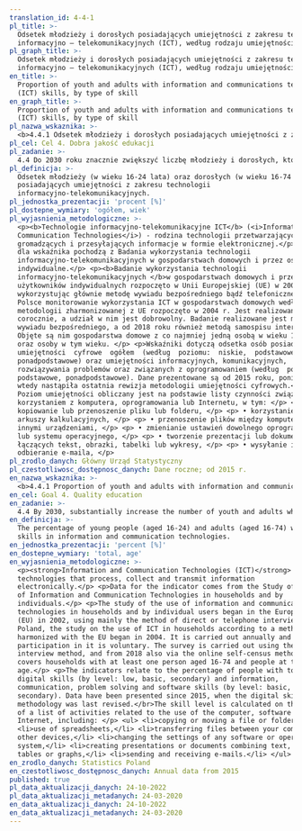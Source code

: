 ```yaml
---
translation_id: 4-4-1
pl_title: >-
  Odsetek młodzieży i dorosłych posiadających umiejętności z zakresu technologii
  informacyjno – telekomunikacyjnych (ICT), według rodzaju umiejętności
pl_graph_title: >-
  Odsetek młodzieży i dorosłych posiadających umiejętności z zakresu technologii
  informacyjno – telekomunikacyjnych (ICT), według rodzaju umiejętności
en_title: >-
  Proportion of youth and adults with information and communications technology
  (ICT) skills, by type of skill
en_graph_title: >-
  Proportion of youth and adults with information and communications technology
  (ICT) skills, by type of skill
pl_nazwa_wskaznika: >-
  <b>4.4.1 Odsetek młodzieży i dorosłych posiadających umiejętności z zakresu technologii informacyjno – telekomunikacyjnych (ICT), według rodzaju umiejętności</b>
pl_cel: Cel 4. Dobra jakość edukacji
pl_zadanie: >-
  4.4 Do 2030 roku znacznie zwiększyć liczbę młodzieży i dorosłych, którzy posiadają odpowiednie umiejętności, w tym techniczne i zawodowe, potrzebne przy uzyskaniu zatrudnienia, znalezieniu godziwej pracy i rozwoju przedsiębiorczości
pl_definicja: >-
  Odsetek młodzieży (w wieku 16-24 lata) oraz dorosłych (w wieku 16-74 lata),
  posiadających umiejętności z zakresu technologii
  informacyjno-telekomunikacyjnych.
pl_jednostka_prezentacji: 'procent [%]'
pl_dostepne_wymiary: 'ogółem, wiek'
pl_wyjasnienia_metodologiczne: >-
  <p><b>Technologie informacyjno-telekomunikacyjne ICT</b> (<i>Information and
  Communication Technologies</i>) - rodzina technologii przetwarzających,
  gromadzących i przesyłających informacje w formie elektronicznej.</p> <p>Dane
  dla wskaźnika pochodzą z Badania wykorzystania technologii
  informacyjno-telekomunikacyjnych w gospodarstwach domowych i przez osoby
  indywidualne.</p> <p><b>Badanie wykorzystania technologii
  informacyjno-telekomunikacyjnych </b>w gospodarstwach domowych i przez
  użytkowników indywidualnych rozpoczęto w Unii Europejskiej (UE) w 2002 r.,
  wykorzystując głównie metodę wywiadu bezpośredniego bądź telefonicznego.</br>W
  Polsce monitorowanie wykorzystania ICT w gospodarstwach domowych według
  metodologii zharmonizowanej z UE rozpoczęto w 2004 r. Jest realizowane
  corocznie, a udział w nim jest dobrowolny. Badanie realizowane jest metodą
  wywiadu bezpośredniego, a od 2018 roku również metodą samospisu internetowego.
  Objęte są nim gospodarstwa domowe z co najmniej jedną osobą w wieku 16-74 lata
  oraz osoby w tym wieku. </p> <p>Wskaźniki dotyczą odsetka osób posiadających
  umiejętności  cyfrowe  ogółem  (według  poziomu:  niskie,  podstawowe,
  ponadpodstawowe) oraz umiejętności informacyjnych, komunikacyjnych,
  rozwiązywania problemów oraz związanych z oprogramowaniem (według  poziomu:
  podstawowe, ponadpodstawowe). Dane prezentowane są od 2015 roku, ponieważ
  wtedy nastąpiła ostatnia rewizja metodologii umiejętności cyfrowych.</br>
  Poziom umiejętności obliczany jest na podstawie listy czynności związanych z
  korzystaniem z komputera, oprogramowania lub Internetu, w tym: </p> <p> •
  kopiowanie lub przenoszenie pliku lub folderu, </p> <p> • korzystanie z
  arkuszy kalkulacyjnych, </p> <p> • przenoszenie plików między komputerem a
  innymi urządzeniami, </p> <p> • zmienianie ustawień dowolnego oprogramowania
  lub systemu operacyjnego, </p> <p> • tworzenie prezentacji lub dokumentów
  łączących tekst, obrazki, tabelki lub wykresy, </p> <p> • wysyłanie i
  odbieranie e-maila, </p>
pl_zrodlo_danych: Główny Urząd Statystyczny
pl_czestotliwosc_dostępnosc_danych: Dane roczne; od 2015 r.
en_nazwa_wskaznika: >-
  <b>4.4.1 Proportion of youth and adults with information and communications technology (ICT) skills, by type of skill</b>
en_cel: Goal 4. Quality education
en_zadanie: >-
  4.4 By 2030, substantially increase the number of youth and adults who have relevant skills, including technical and vocational skills, for employment, decent jobs and entrepreneurship
en_definicja: >-
  The percentage of young people (aged 16-24) and adults (aged 16-74) who have
  skills in information and communication technologies.
en_jednostka_prezentacji: 'percent [%]'
en_dostepne_wymiary: 'total, age'
en_wyjasnienia_metodologiczne: >-
  <p><strong>Information and Communication Technologies (ICT)</strong> -
  technologies that process, collect and transmit information
  electronically.</p> <p>Data for the indicator comes from the Study of the use
  of Information and Communication Technologies in households and by
  individuals.</p> <p>The study of the use of information and communication
  technologies in households and by individual users began in the European Union
  (EU) in 2002, using mainly the method of direct or telephone interview.</br>In
  Poland, the study on the use of ICT in households according to a methodology
  harmonized with the EU began in 2004. It is carried out annually and
  participation in it is voluntary. The survey is carried out using the direct
  interview method, and from 2018 also via the online self-census method. It
  covers households with at least one person aged 16-74 and people at that
  age.</p> <p>The indicators relate to the percentage of people with total
  digital skills (by level: low, basic, secondary) and information,
  communication, problem solving and software skills (by level: basic,
  secondary). Data have been presented since 2015, when the digital skills
  methodology was last revised.</br>The skill level is calculated on the basis
  of a list of activities related to the use of the computer, software or the
  Internet, including: </p> <ul> <li>copying or moving a file or folder,</li>
  <li>use of spreadsheets,</li> <li>transferring files between your computer and
  other devices,</li> <li>changing the settings of any software or operating
  system,</li> <li>creating presentations or documents combining text, pictures,
  tables or graphs,</li> <li>sending and receiving e-mails.</li> </ul>
en_zrodlo_danych: Statistics Poland
en_czestotliwosc_dostępnosc_danych: Annual data from 2015
published: true
pl_data_aktualizacji_danych: 24-10-2022
pl_data_aktualizacji_metadanych: 24-03-2020
en_data_aktualizacji_danych: 24-10-2022
en_data_aktualizacji_metadanych: 24-03-2020
---
```

